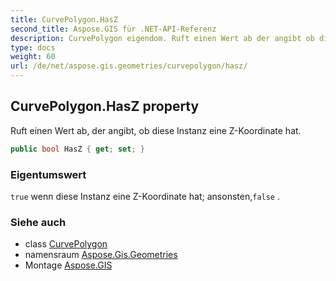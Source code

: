 ```yaml
---
title: CurvePolygon.HasZ
second_title: Aspose.GIS für .NET-API-Referenz
description: CurvePolygon eigendom. Ruft einen Wert ab der angibt ob diese Instanz eine ZKoordinate hat.
type: docs
weight: 60
url: /de/net/aspose.gis.geometries/curvepolygon/hasz/
---
```

## CurvePolygon.HasZ property

Ruft einen Wert ab, der angibt, ob diese Instanz eine Z-Koordinate hat.

```csharp
public bool HasZ { get; set; }
```

### Eigentumswert

`true` wenn diese Instanz eine Z-Koordinate hat; ansonsten,`false` .

### Siehe auch

* class [CurvePolygon](../)
* namensraum [Aspose.Gis.Geometries](../../curvepolygon/)
* Montage [Aspose.GIS](../../../)


